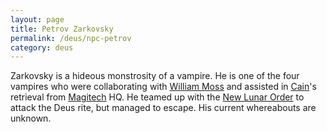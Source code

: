 ```yaml
---
layout: page
title: Petrov Zarkovsky
permalink: /deus/npc-petrov
category: deus
---
```

Zarkovsky is a hideous monstrosity of a vampire. He is one of the four vampires who were collaborating with [William Moss](npc-moss) and assisted in [Cain](npc-cain)'s retrieval from [Magitech](org-magitech) HQ. He teamed up with the [New Lunar Order](org-luna) to attack the Deus rite, but managed to escape. His current whereabouts are unknown.
